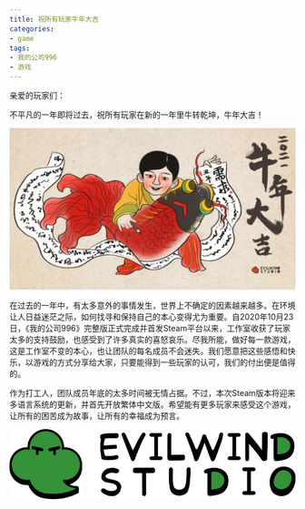 ```yaml
---
title: 祝所有玩家牛年大吉
categories:
- game
tags:
- 我的公司996
- 游戏
---
```


亲爱的玩家们：

不平凡的一年即将过去，祝所有玩家在新的一年里牛转乾坤，牛年大吉！

![ny2021](/public/image/ny2021.jpg)

在过去的一年中，有太多意外的事情发生，世界上不确定的因素越来越多。在环境让人日益迷茫之际，如何找寻和保持自己的本心变得尤为重要。自2020年10月23日，《我的公司996》完整版正式完成并首发Steam平台以来，工作室收获了玩家太多的支持鼓励，也感受到了许多真实的喜怒哀乐。尽我所能，做好每一款游戏，这是工作室不变的本心，也让团队的每名成员不会迷失。我们愿意把这些感悟和快乐，以游戏的方式分享给大家，只要能得到一些玩家的认可，我们的付出便是值得的。

作为打工人，团队成员年底的太多时间被无情占据。不过，本次Steam版本将迎来多语言系统的更新，并首先开放繁体中文版。希望能有更多玩家来感受这个游戏，让所有的困苦成为故事，让所有的幸福成为预言。

![logo](/public/image/studio_logo.png)
